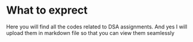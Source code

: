 # What to exprect
Here you will find all the codes related to DSA assignments.
And yes I will upload them in markdown file so that you can view them seamlessly

